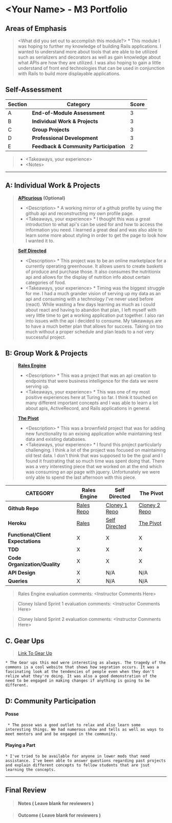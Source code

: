 # \<Your Name> - M3 Portfolio

## Areas of Emphasis
> \<What did you set out to accomplish this module?>
    * This module I was hoping to further my knowledge of building Rails applications. I wanted to understand more about tools that are able to be utilized such as serializers and decorators as well as gain knowledge about what APIs are how they are utilized. I was also hoping to gain a little understand of front end technologies that can be used in conjunction with Rails to build more displayable applications. 


## Self-Assessment

| Section | Category | Score |
| --- | ----- | --- |
| A | **End-of-Module Assessment** | 3 |
| B | **Individual Work & Projects** | 3 |
| C | **Group Projects** | 3 |
| D | **Professional Development** | 3 |
| E | **Feedback & Community Participation** | 2 |

>* \<Takeaways, your experience>
>* \<Notes>

-----------------------

## A: Individual Work & Projects

> **[APIcurious](http://backend.turing.io/module3/projects/apicurious) (Optional)**
>* \<Description>
    * A working mirror of a github profile by using the github api and reconstructing my own profile page.
>* \<Takeaways, your experience>
    * I thought this was a great introduction to what api's can be used for and how to access the information you need. I learned a great deal and was also able to learn some more about styling in order to get the page to look how I wanted it to. 

> **[Self Directed](http://backend.turing.io/module3/projects/self_directed_project)**
>* \<Description>
    * This project was to be an online marketplace for a currently operating greenhouse. It allows users to create baskets of produce and purchase those. It also consumes the nutritionix api and allows for the display of nutrition info about certain categories of food. 
>* \<Takeaways, your experience>
    * Timing was the biggest struggle for me. I had a much grander vision of serving up my data as an api and consuming with a technology I've never used before (react). While wasting a few days learning as much as i could about react and having to abandon that plan, I left myself with very little time to get a working application put together. I also ran into issues with the api i decided to consume. My takeaways are to have a much better plan that allows for success. Taking on too much without a proper schedule and plan leads to a not very successful project. 

## B: Group Work & Projects

> **[Rales Engine](http://backend.turing.io/module3/projects/rails_engine)**
>* \<Description>
    * This was a project that was an api creation to endpoints that were business intelligence for the data we were serving up. 
>* \<Takeaways, your experience>
    * This was one of my most positive experiences here at Turing so far. I think it touched on many different important concepts and I was able to learn a lot about apis, ActiveRecord, and Rails applications in general. 

> **[The Pivot](http://backend.turing.io/module3/projects/the_pivot)**
>* \<Description>
    * This was a brownfield project that was for adding new functionality to an exising application while maintaining test data and existing databases. 
>* \<Takeaways, your experience>
    * I found this project particularly challenging. I think a lot of the project was focused on maintaining old test data. I don't think that was supposed to be the goal and I found it frustrating that so much time was spent doing that. There was a very interesting piece that we worked on at the end which was consuming an api page with jquery. Unfortunately we were only able to spend the last afternoon with this piece.  
    
    
| CATEGORY | Rales Engine | Self Directed | The Pivot |
| --- | --- | --- | --- |
| **Github Repo** | [Rales Repo](https://github.com/djtrujillo/rales_engine) | [Cloney 1 Repo](https://github.com/djtrujillo/farmers_market) | [Cloney 2 Repo](https://github.com/Aram-Anderson/the_pivot_redux) |
| **Heroku** | [Rales](https://github.com/djtrujillo/rales_engine) | [Self Directed](https://fast-dusk-32845.herokuapp.com/) | [The Pivot](https://) |
| **Functional/Client Expectations** | X | X | X |
| **TDD** | X | X | X |
| **Code Organization/Quality** | X | X | X |
| **API Design** | X | N/A | N/A |
| **Queries** | X | N/A | N/A |

> Rales Engine evaluation comments:
\<Instructor Comments Here>

> Cloney Island Sprint 1 evaluation comments:
\<Instructor Comments Here>

> Cloney Island Sprint 2 evaluation comments:
\<Instructor Comments Here>

## C. **Gear Ups**

> [Link To Gear Up]()

    * The Gear ups this mod were interesting as always. The tragedy of the commons is a cool website that shows how segration occurs. It was a fascinating look at the tendencies of people even when they don't relize what they're doing. It was also a good demonstration of the need to be engaged in making changes if anything is going to be different. 

## D: Community Participation


#### **Posse**
     * The posse was a good outlet to relax and also learn some interesting things. We had numerous show and tells as well as ways to meet mentors and and be engaged in the community.  

#### **Playing a Part**
    * I've tried to be available for anyone in lower mods that need assistance. I've been able to answer questions regarding past projects and explain different concepts to fellow students that are jsut learning the concepts.


------------------

## Final Review

> #### Notes ( Leave blank for reviewers )

> #### Outcome ( Leave blank for reviewers )
